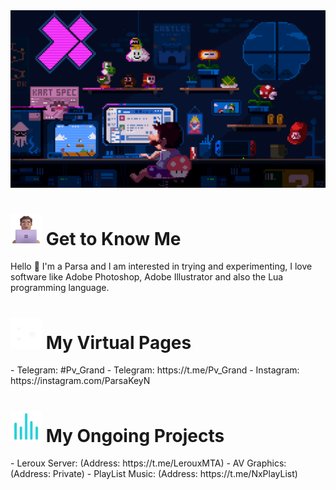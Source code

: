 <img src="https://github.com/ParsaGrand/ParsaGrand/blob/main/bpxxqqvps4h91.gif">

<h1> <img src="https://github.com/ParsaGrand/ParsaGrand/blob/main/Laptop.png" alt="man with laptop" width="50" height="50" /> Get to Know Me </h1> 
Hello 👋 I'm a Parsa and I am interested in trying and experimenting, I love software like Adobe Photoshop, Adobe Illustrator and also the Lua programming language.

<h1> <img src="https://github.com/ParsaGrand/ParsaGrand/blob/main/giphy.gif" alt="bubble" width="50" height="50" /> My Virtual Pages </h1> 
- Telegram: #Pv_Grand 
- Telegram: https://t.me/Pv_Grand 
- Instagram: https://instagram.com/ParsaKeyN 

<h1> <img src="https://github.com/ParsaGrand/ParsaGrand/blob/main/EQ_accent.gif" alt="bubble" width="50" height="50" /> My Ongoing Projects </h1> 
- Leroux Server: (Address: https://t.me/LerouxMTA) 
- AV Graphics: (Address: Private) 
- PlayList Music: (Address: https://t.me/NxPlayList) 

<!---
- 👋 Hi, I’m @ParsaGrand
- 👀 I’m interested in ...
- 🌱 I’m currently learning ...
- 💞️ I’m looking to collaborate on ...
- 📫 How to reach me ...
- 😄 Pronouns: ...
- ⚡ Fun fact: ...
ParsaGrand/ParsaGrand is a ✨ special ✨ repository because its `README.md` (this file) appears on your GitHub profile.
You can click the Preview link to take a look at your changes.
--->
